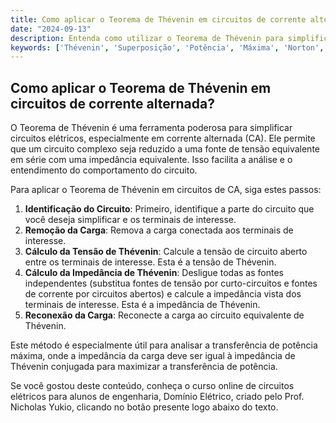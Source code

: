 ```yaml
---
title: Como aplicar o Teorema de Thévenin em circuitos de corrente alternada?
date: "2024-09-13"
description: Entenda como utilizar o Teorema de Thévenin para simplificar circuitos de corrente alternada.
keywords: ['Thévenin', 'Superposição', 'Potência', 'Máxima', 'Norton', 'Impedância', 'Transferência']
---
```


## Como aplicar o Teorema de Thévenin em circuitos de corrente alternada?

O Teorema de Thévenin é uma ferramenta poderosa para simplificar circuitos elétricos, especialmente em corrente alternada (CA). Ele permite que um circuito complexo seja reduzido a uma fonte de tensão equivalente em série com uma impedância equivalente. Isso facilita a análise e o entendimento do comportamento do circuito.

Para aplicar o Teorema de Thévenin em circuitos de CA, siga estes passos:

1. **Identificação do Circuito**: Primeiro, identifique a parte do circuito que você deseja simplificar e os terminais de interesse.
2. **Remoção da Carga**: Remova a carga conectada aos terminais de interesse.
3. **Cálculo da Tensão de Thévenin**: Calcule a tensão de circuito aberto entre os terminais de interesse. Esta é a tensão de Thévenin.
4. **Cálculo da Impedância de Thévenin**: Desligue todas as fontes independentes (substitua fontes de tensão por curto-circuitos e fontes de corrente por circuitos abertos) e calcule a impedância vista dos terminais de interesse. Esta é a impedância de Thévenin.
5. **Reconexão da Carga**: Reconecte a carga ao circuito equivalente de Thévenin.

Este método é especialmente útil para analisar a transferência de potência máxima, onde a impedância da carga deve ser igual à impedância de Thévenin conjugada para maximizar a transferência de potência.

Se você gostou deste conteúdo, conheça o curso online de circuitos elétricos para alunos de engenharia, Domínio Elétrico, criado pelo Prof. Nicholas Yukio, clicando no botão presente logo abaixo do texto.